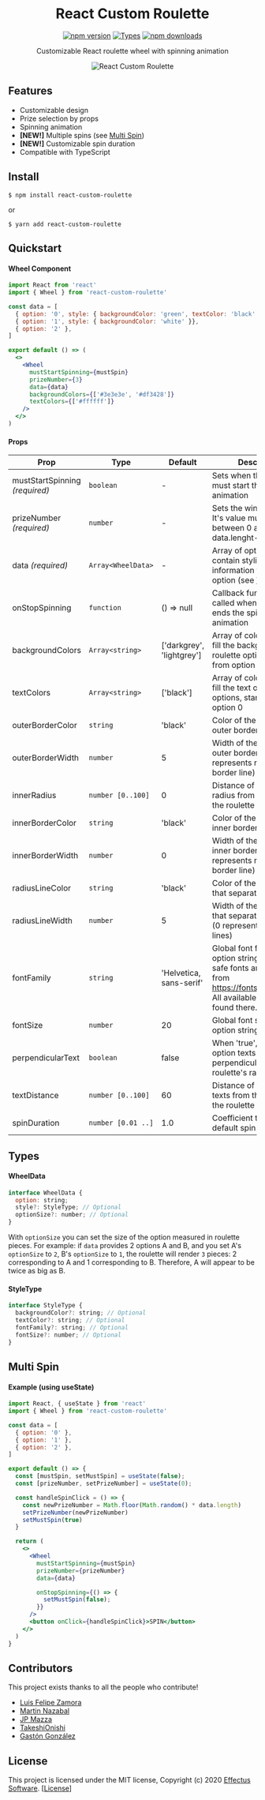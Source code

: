 <h1 align="center">React Custom Roulette</h1>

<div align="center">

[![npm version](https://img.shields.io/npm/v/react-custom-roulette)](https://www.npmjs.com/package/react-custom-roulette)
[![Types](https://img.shields.io/npm/types/react-custom-roulette)](https://www.typescriptlang.org/index.html)
[![npm downloads](https://img.shields.io/npm/dm/react-custom-roulette)](https://www.npmjs.com/package/react-custom-roulette)

</div>

<p align="center">Customizable React roulette wheel with spinning animation</p>

<div align="center">

![React Custom Roulette](https://github.com/effectussoftware/react-custom-roulette/raw/master/demo/roulette-demo.gif)

</div>

## Features

- Customizable design
- Prize selection by props
- Spinning animation
- **[NEW!]** Multiple spins (see [Multi Spin](#multi-spin))
- **[NEW!]** Customizable spin duration
- Compatible with TypeScript

## Install

    $ npm install react-custom-roulette

or

    $ yarn add react-custom-roulette

## Quickstart

#### Wheel Component

```jsx
import React from 'react'
import { Wheel } from 'react-custom-roulette'

const data = [
  { option: '0', style: { backgroundColor: 'green', textColor: 'black' }},
  { option: '1', style: { backgroundColor: 'white' }},
  { option: '2' },
]

export default () => (
  <>
    <Wheel
      mustStartSpinning={mustSpin}
      prizeNumber={3}
      data={data}
      backgroundColors={['#3e3e3e', '#df3428']}
      textColors={['#ffffff']}
    />
  </>
)
```

#### Props

| **Prop**                       | **Type**           | **Default**               | **Description**                                                                                                                                 |
|--------------------------------|--------------------|---------------------------|-------------------------------------------------------------------------------------------------------------------------------------------------|
| mustStartSpinning _(required)_ | `boolean`          | -                         | Sets when the roulette must start the spinning animation                                                                                        |
| prizeNumber _(required)_       | `number`           | -                         | Sets the winning option. It's value must be between 0 and data.lenght-1                                                                         |
| data _(required)_              | `Array<WheelData>` | -                         | Array of options. Can contain styling information for a specific option (see [WheelData](#wheeldata))                                           |
| onStopSpinning                 | `function`         | () => null                | Callback function that is called when the roulette ends the spinning animation                                                                  |
| backgroundColors               | `Array<string>`    | ['darkgrey', 'lightgrey'] | Array of colors that will fill the background of the roulette options, starting from option 0                                                   |
| textColors                     | `Array<string>`    | ['black']                 | Array of colors that will fill the text of the roulette options, starting from option 0                                                         |
| outerBorderColor               | `string`           | 'black'                   | Color of the roulette's outer border line                                                                                                       |
| outerBorderWidth               | `number`           | 5                         | Width of the roulette's outer border line (0 represents no outer border line)                                                                   |
| innerRadius                    | `number [0..100]`  | 0                         | Distance of the inner radius from the center of the roulette                                                                                    |
| innerBorderColor               | `string`           | 'black'                   | Color of the roulette's inner border line                                                                                                       |
| innerBorderWidth               | `number`           | 0                         | Width of the roulette's inner border line (0 represents no inner border line)                                                                   |
| radiusLineColor                | `string`           | 'black'                   | Color of the radial lines that separate each option                                                                                             |
| radiusLineWidth                | `number`           | 5                         | Width of the radial lines that separate each option (0 represents no radial lines)                                                              |
| fontFamily                     | `string`           | 'Helvetica, sans-serif'   | Global font family of the option string. Non-Web safe fonts are fetched from https://fonts.google.com/. All available fonts can be found there. |
| fontSize                       | `number`           | 20                        | Global font size of the option string                                                                                                           |
| perpendicularText              | `boolean`          | false                     | When 'true', sets the option texts perpendicular to the roulette's radial lines                                                                 |
| textDistance                   | `number [0..100]`  | 60                        | Distance of the option texts from the center of the roulette                                                                                    |
| spinDuration                   | `number [0.01 ..]` | 1.0                       | Coefficient to adjust the default spin duration                                                                                                 |
## Types

#### WheelData

```jsx
interface WheelData {
  option: string;
  style?: StyleType; // Optional
  optionSize?: number; // Optional
}
```
With `optionSize` you can set the size of the option measured in roulette pieces. For example: if `data` provides 2 options A and B, and you set A's `optionSize` to `2`, B's `optionSize` to `1`, the roulette will render `3` pieces: 2 corresponding to A and 1 corresponding to B. Therefore, A will appear to be twice as big as B. 

#### StyleType

```jsx
interface StyleType {
  backgroundColor?: string; // Optional
  textColor?: string; // Optional
  fontFamily?: string; // Optional
  fontSize?: number; // Optional
}
```

## Multi Spin

#### Example (using useState)

```jsx
import React, { useState } from 'react'
import { Wheel } from 'react-custom-roulette'

const data = [
  { option: '0' },
  { option: '1' },
  { option: '2' },
]

export default () => {
  const [mustSpin, setMustSpin] = useState(false);
  const [prizeNumber, setPrizeNumber] = useState(0);

  const handleSpinClick = () => {
    const newPrizeNumber = Math.floor(Math.random() * data.length)
    setPrizeNumber(newPrizeNumber)
    setMustSpin(true)
  }

  return (
    <>
      <Wheel
        mustStartSpinning={mustSpin}
        prizeNumber={prizeNumber}
        data={data}

        onStopSpinning={() => {
          setMustSpin(false);
        }}
      />
      <button onClick={handleSpinClick}>SPIN</button>
    </>
  )
}
```

## Contributors

This project exists thanks to all the people who contribute!

<ul>
    <li><a href="https://github.com/luchozamora1">Luis Felipe Zamora</a></li>
    <li><a href="https://github.com/nazabalm20">Martin Nazabal</a></li>
    <li><a href="https://github.com/jpmazza">JP Mazza</a></li>
    <li><a href="https://github.com/TakeshiOnishi">TakeshiOnishi</a></li>
    <li><a href="https://github.com/Gaston-Gonzalez">Gastón González</a></li>

</ul>

## License

This project is licensed under the MIT license, Copyright (c) 2020 <a href="https://effectussoftware.com">Effectus Software</a>. [[License](LICENSE)]
